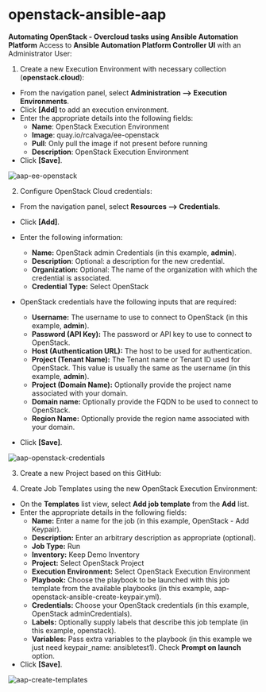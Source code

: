 # openstack-ansible-aap
**Automating OpenStack - Overcloud tasks using Ansible Automation Platform**
Access to **Ansible Automation Platform Controller UI** with an Administrator User:
1. Create a new Execution Environment with necessary collection (**openstack.cloud**):
 - From the navigation panel, select **Administration --> Execution Environments**.
 - Click **[Add]** to add an execution environment.
 - Enter the appropriate details into the following fields:
     - **Name**: OpenStack Execution Environment
     - **Image**: quay.io/rcalvaga/ee-openstack
     - **Pull**: Only pull the image if not present before running
     - **Description**: OpenStack Execution Environment
 - Click **[Save]**.
   
![aap-ee-openstack](https://github.com/user-attachments/assets/dbaedcba-6704-432f-9073-ff8f0eeb47b4)


2. Configure OpenStack Cloud credentials:
 - From the navigation panel, select **Resources --> Credentials**.
 - Click **[Add]**.
 - Enter the following information:
     - **Name:** OpenStack admin Credentials (in this example, **admin**).
     - **Description**: Optional: a description for the new credential.
     - **Organization:** Optional: The name of the organization with which the credential is associated.
     - **Credential Type:** Select OpenStack

 - OpenStack credentials have the following inputs that are required:
     - **Username:** The username to use to connect to OpenStack (in this example, **admin**).
     - **Password (API Key):** The password or API key to use to connect to OpenStack.
     - **Host (Authentication URL):** The host to be used for authentication.
     - **Project (Tenant Name):** The Tenant name or Tenant ID used for OpenStack. This value is usually the same as the username (in this example, **admin**).
     - **Project (Domain Name):** Optionally provide the project name associated with your domain.
     - **Domain name:** Optionally provide the FQDN to be used to connect to OpenStack.
     - **Region Name:** Optionally provide the region name associated with your domain.

 - Click **[Save]**.

![aap-openstack-credentials](https://github.com/user-attachments/assets/b4c32ecb-3f0c-4af9-8f6a-79b72c541248)



3. Create a new Project based on this GitHub:

   
4. Create Job Templates using the new OpenStack Execution Environment:
 - On the **Templates** list view, select **Add job template** from the **Add** list.
 - Enter the appropriate details in the following fields:
     - **Name:** Enter a name for the job (in this example, OpenStack - Add Keypair).
     - **Description:** Enter an arbitrary description as appropriate (optional).
     - **Job Type:** Run
     - **Inventory:** Keep Demo Inventory
     - **Project:** Select OpenStack Project
     - **Execution Environment:** Select OpenStack Execution Environment
     - **Playbook:** Choose the playbook to be launched with this job template from the available playbooks (in this example, aap-openstack-ansible-create-keypair.yml).
     - **Credentials:** Choose your OpenStack credentials (in this example, OpenStack adminCredentials).
     - **Labels:** Optionally supply labels that describe this job template (in this example, openstack).
     - **Variables:** Pass extra variables to the playbook (in this example we just need keypair_name: ansibletest1). Check **Prompt on launch** option.
 - Click **[Save]**.

![aap-create-templates](https://github.com/user-attachments/assets/f7d0996e-07fd-43a0-bb66-7197282b6da6)

